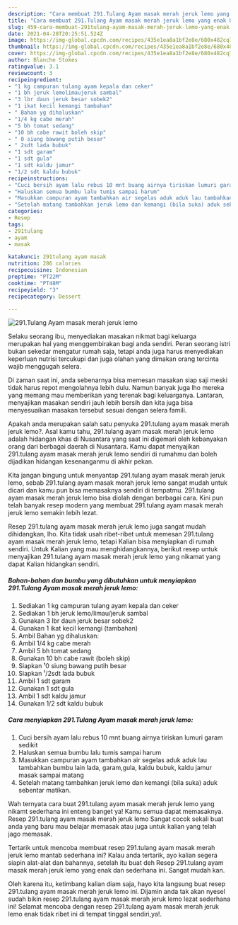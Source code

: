 ```yaml
---
description: "Cara membuat 291.Tulang Ayam masak merah jeruk lemo yang enak Untuk Jualan"
title: "Cara membuat 291.Tulang Ayam masak merah jeruk lemo yang enak Untuk Jualan"
slug: 459-cara-membuat-291tulang-ayam-masak-merah-jeruk-lemo-yang-enak-untuk-jualan
date: 2021-04-28T20:25:51.524Z
image: https://img-global.cpcdn.com/recipes/435e1ea8a1bf2e8e/680x482cq70/291tulang-ayam-masak-merah-jeruk-lemo-foto-resep-utama.jpg
thumbnail: https://img-global.cpcdn.com/recipes/435e1ea8a1bf2e8e/680x482cq70/291tulang-ayam-masak-merah-jeruk-lemo-foto-resep-utama.jpg
cover: https://img-global.cpcdn.com/recipes/435e1ea8a1bf2e8e/680x482cq70/291tulang-ayam-masak-merah-jeruk-lemo-foto-resep-utama.jpg
author: Blanche Stokes
ratingvalue: 3.1
reviewcount: 3
recipeingredient:
- "1 kg campuran tulang ayam kepala dan ceker"
- "1 bh jeruk lemolimaujeruk sambal"
- "3 lbr daun jeruk besar sobek2"
- "1 ikat kecil kemangi tambahan"
- " Bahan yg dihaluskan"
- "1/4 kg cabe merah"
- "5 bh tomat sedang"
- "10 bh cabe rawit boleh skip"
- " 0 siung bawang putih besar"
- " 2sdt lada bubuk"
- "1 sdt garam"
- "1 sdt gula"
- "1 sdt kaldu jamur"
- "1/2 sdt kaldu bubuk"
recipeinstructions:
- "Cuci bersih ayam lalu rebus 10 mnt buang airnya tiriskan lumuri garam sedikit"
- "Haluskan semua bumbu lalu tumis sampai harum"
- "Masukkan campuran ayam tambahkan air segelas aduk aduk lau tambahkan bumbu lain lada, garam,gula, kaldu bubuk, kaldu jamur masak sampai matang"
- "Setelah matang tambahkan jeruk lemo dan kemangi (bila suka) aduk sebentar matikan."
categories:
- Resep
tags:
- 291tulang
- ayam
- masak

katakunci: 291tulang ayam masak 
nutrition: 286 calories
recipecuisine: Indonesian
preptime: "PT22M"
cooktime: "PT48M"
recipeyield: "3"
recipecategory: Dessert

---
```



![291.Tulang Ayam masak merah jeruk lemo](https://img-global.cpcdn.com/recipes/435e1ea8a1bf2e8e/680x482cq70/291tulang-ayam-masak-merah-jeruk-lemo-foto-resep-utama.jpg)

Selaku seorang ibu, menyediakan masakan nikmat bagi keluarga merupakan hal yang menggembirakan bagi anda sendiri. Peran seorang istri bukan sekedar mengatur rumah saja, tetapi anda juga harus menyediakan keperluan nutrisi tercukupi dan juga olahan yang dimakan orang tercinta wajib menggugah selera.

Di zaman  saat ini, anda sebenarnya bisa memesan masakan siap saji meski tidak harus repot mengolahnya lebih dulu. Namun banyak juga lho mereka yang memang mau memberikan yang terenak bagi keluarganya. Lantaran, menyajikan masakan sendiri jauh lebih bersih dan kita juga bisa menyesuaikan masakan tersebut sesuai dengan selera famili. 



Apakah anda merupakan salah satu penyuka 291.tulang ayam masak merah jeruk lemo?. Asal kamu tahu, 291.tulang ayam masak merah jeruk lemo adalah hidangan khas di Nusantara yang saat ini digemari oleh kebanyakan orang dari berbagai daerah di Nusantara. Kamu dapat menyajikan 291.tulang ayam masak merah jeruk lemo sendiri di rumahmu dan boleh dijadikan hidangan kesenanganmu di akhir pekan.

Kita jangan bingung untuk menyantap 291.tulang ayam masak merah jeruk lemo, sebab 291.tulang ayam masak merah jeruk lemo sangat mudah untuk dicari dan kamu pun bisa memasaknya sendiri di tempatmu. 291.tulang ayam masak merah jeruk lemo bisa diolah dengan berbagai cara. Kini pun telah banyak resep modern yang membuat 291.tulang ayam masak merah jeruk lemo semakin lebih lezat.

Resep 291.tulang ayam masak merah jeruk lemo juga sangat mudah dihidangkan, lho. Kita tidak usah ribet-ribet untuk memesan 291.tulang ayam masak merah jeruk lemo, tetapi Kalian bisa menyiapkan di rumah sendiri. Untuk Kalian yang mau menghidangkannya, berikut resep untuk menyajikan 291.tulang ayam masak merah jeruk lemo yang nikamat yang dapat Kalian hidangkan sendiri.

<!--inarticleads1-->

##### Bahan-bahan dan bumbu yang dibutuhkan untuk menyiapkan 291.Tulang Ayam masak merah jeruk lemo:

1. Sediakan 1 kg campuran tulang ayam kepala dan ceker
1. Sediakan 1 bh jeruk lemo/limau/jeruk sambal
1. Gunakan 3 lbr daun jeruk besar sobek2
1. Gunakan 1 ikat kecil kemangi (tambahan)
1. Ambil  Bahan yg dihaluskan:
1. Ambil 1/4 kg cabe merah
1. Ambil 5 bh tomat sedang
1. Gunakan 10 bh cabe rawit (boleh skip)
1. Siapkan  ¹0 siung bawang putih besar
1. Siapkan  ¹/2sdt lada bubuk
1. Ambil 1 sdt garam
1. Gunakan 1 sdt gula
1. Ambil 1 sdt kaldu jamur
1. Gunakan 1/2 sdt kaldu bubuk




<!--inarticleads2-->

##### Cara menyiapkan 291.Tulang Ayam masak merah jeruk lemo:

1. Cuci bersih ayam lalu rebus 10 mnt buang airnya tiriskan lumuri garam sedikit
1. Haluskan semua bumbu lalu tumis sampai harum
1. Masukkan campuran ayam tambahkan air segelas aduk aduk lau tambahkan bumbu lain lada, garam,gula, kaldu bubuk, kaldu jamur masak sampai matang
1. Setelah matang tambahkan jeruk lemo dan kemangi (bila suka) aduk sebentar matikan.




Wah ternyata cara buat 291.tulang ayam masak merah jeruk lemo yang nikamt sederhana ini enteng banget ya! Kamu semua dapat memasaknya. Resep 291.tulang ayam masak merah jeruk lemo Sangat cocok sekali buat anda yang baru mau belajar memasak atau juga untuk kalian yang telah jago memasak.

Tertarik untuk mencoba membuat resep 291.tulang ayam masak merah jeruk lemo mantab sederhana ini? Kalau anda tertarik, ayo kalian segera siapin alat-alat dan bahannya, setelah itu buat deh Resep 291.tulang ayam masak merah jeruk lemo yang enak dan sederhana ini. Sangat mudah kan. 

Oleh karena itu, ketimbang kalian diam saja, hayo kita langsung buat resep 291.tulang ayam masak merah jeruk lemo ini. Dijamin anda tak akan nyesel sudah bikin resep 291.tulang ayam masak merah jeruk lemo lezat sederhana ini! Selamat mencoba dengan resep 291.tulang ayam masak merah jeruk lemo enak tidak ribet ini di tempat tinggal sendiri,ya!.

